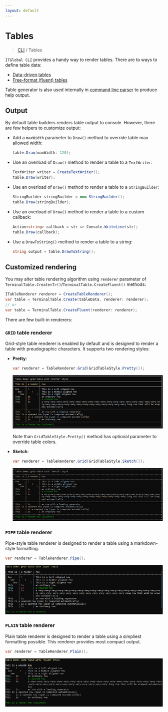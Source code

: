 ```yaml
---
layout: default
---
```

# Tables

> [CLI](../) / Tables

`ITGlobal CLI` provides a handy way to render tables.
There are to ways to define table data:

* [Data-driven tables](data-driven)
* [Free-format (fluent) tables](fluent)

Table generator is also used internally in [command line parser](../parser) to produce help output.

## Output

By default table builders renders table output to console.
However, there are few helpers to customize output:

* Add a `maxWidth` parameter to `Draw()` method to override table max allowed width:
  
  ```csharp
  table.Draw(maxWidth: 120);
  ```

* Use an overload of `Draw()` method to render a table to a `TextWriter`:

  ```csharp
  TextWriter writer = CreateTextWriter();
  table.Draw(writer);
  ```

* Use an overload of `Draw()` method to render a table to a `StringBuilder`:

  ```csharp
  StringBuilder stringBuilder = new StringBuilder();
  table.Draw(stringBuilder);
  ```

* Use an overload of `Draw()` method to render a table to a custom callback:

  ```csharp
  Action<string> callback = str => Console.WriteLine(str);
  table.Draw(callback);
  ```

* Use a `DrawToString()` method to render a table to a string:

  ```csharp
  string output = table.DrawToString();
  ```

## Customized rendering

You may alter table rendering algorithm using `renderer` parameter of `TerminalTable.Create<T>()`/`TerminalTable.CreateFluent()` methods:

```csharp
ITableRenderer renderer = CreateTableRenderer();
var table = TerminalTable.Create(tableData, renderer: renderer);
// or
var table = TerminalTable.CreateFluent(renderer: renderer);
```

There are few built-in renderers:

### `GRID` table renderer

Grid-style table renderer is enabled by default and is designed to render a table with preudographic characters.
It supports two rendering styles:

* **Pretty**:

  ```csharp
  var renderer = TableRenderer.Grid(GridTableStyle.Pretty());
  ```
  
  ![](grid-pretty.png)

  Note than `GridTableStyle.Pretty()` method has optional parameter to override table colors.

* **Sketch**:

  ```csharp
  var renderer = TableRenderer.Grid(GridTableStyle.Sketch());
  ```
  
  ![](grid-sketch.png)

### `PIPE` table renderer

Pipe-style table renderer is designed to render a table using a markdown-style formatting.

```csharp
var renderer = TableRenderer.Pipe();
```
  
![](pipe.png)

### `PLAIN` table renderer

Plain table renderer is designed to render a table using a simpliest formatting possible.
This renderer provides most compact output.

```csharp
var renderer = TableRenderer.Plain();
```
  
![](plain.png)